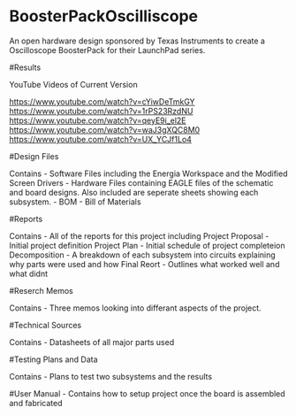 # BoosterPackOscilliscope
An open hardware design sponsored by Texas Instruments to create a Oscilloscope BoosterPack for their LaunchPad series.

#Results

YouTube Videos of Current Version

https://www.youtube.com/watch?v=cYiwDeTmkGY
https://www.youtube.com/watch?v=1rPS23RzdNU
https://www.youtube.com/watch?v=qeyE9i_el2E
https://www.youtube.com/watch?v=waJ3gXQC8M0
https://www.youtube.com/watch?v=UX_YCJf1Lo4

#Design Files

Contains 
	- Software Files including the Energia Workspace and the Modified Screen Drivers
	- Hardware Files containing EAGLE files of the schematic and board designs. Also included are seperate sheets showing each subsystem.
	- BOM - Bill of Materials

#Reports

Contains
	- All of the reports for this project including
		Project Proposal - Initial project definition 
		Project Plan 	 - Initial schedule of project completeion 
		Decomposition 	 - A breakdown of each subsystem into circuits explaining why parts were used and how
		Final Reort	 - Outlines what worked well and what didnt

#Reserch Memos

Contains
	- Three memos looking into differant aspects of the project.

#Technical Sources

Contains
	- Datasheets of all major parts used

#Testing Plans and Data

Contains
	- Plans to test two subsystems and the results

#User Manual 
	- Contains how to setup project once the board is assembled and fabricated 

		